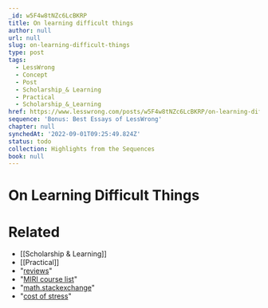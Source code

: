 ```yaml
---
_id: w5F4w8tNZc6LcBKRP
title: On learning difficult things
author: null
url: null
slug: on-learning-difficult-things
type: post
tags:
  - LessWrong
  - Concept
  - Post
  - Scholarship_& Learning
  - Practical
  - Scholarship_&_Learning
href: https://www.lesswrong.com/posts/w5F4w8tNZc6LcBKRP/on-learning-difficult-things
sequence: 'Bonus: Best Essays of LessWrong'
chapter: null
synchedAt: '2022-09-01T09:25:49.824Z'
status: todo
collection: Highlights from the Sequences
book: null
---
```


# On Learning Difficult Things


# Related

- [[Scholarship & Learning]]
- [[Practical]]
- "[reviews](/lw/ixn/very_basic_model_theory/)"
- "[MIRI course list](http://intelligence.org/courses)"
- "[math.stackexchange](/math.stackexchange.com)"
- "[cost of stress](http://scholar.google.com/scholar?q=adverse+effects+of+stress&hl=en&as_sdt=0&as_vis=1&oi=scholart&sa=X&ei=KE6AUuGTEqerigLmyoHADw&ved=0CCwQgQMwAA)"